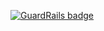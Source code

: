 
[![GuardRails badge](https://badges.production.guardrails.io/bennythejudge/Cookies.svg)](https://www.guardrails.io)
